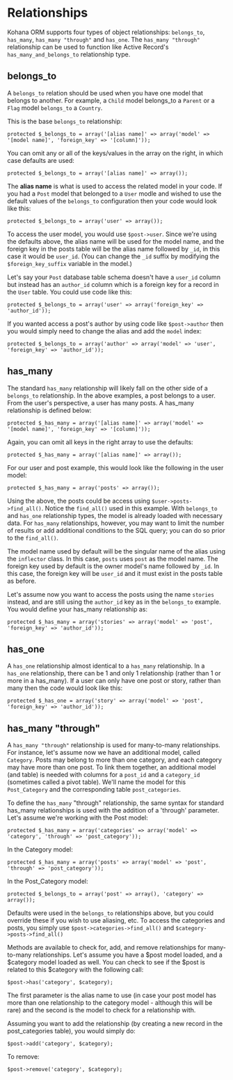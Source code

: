 # Relationships

Kohana ORM supports four types of object relationships: `belongs_to`, `has_many`, `has_many "through"` and `has_one`. The `has_many "through"` relationship can be used to function like Active Record's `has_many_and_belongs_to` relationship type.

## belongs_to

A `belongs_to` relation should be used when you have one model that belongs to another. For example, a `Child` model belongs_to a `Parent` or a `Flag` model `belongs_to` a `Country`.

This is the base `belongs_to` relationship:

	protected $_belongs_to = array('[alias name]' => array('model' => '[model name]', 'foreign_key' => '[column]'));

You can omit any or all of the keys/values in the array on the right, in which case defaults are used:

	protected $_belongs_to = array('[alias name]' => array());

The **alias name** is what is used to access the related model in your code. If you had a `Post` model that belonged to a `User` modle and wished to use the default values of the `belongs_to` configuration then your code would look like this:

	protected $_belongs_to = array('user' => array());

To access the user model, you would use `$post->user`.  Since we're using the defaults above, the alias name will be used for the model name, and the foreign key in the posts table will be the alias name followed by `_id`, in this case it would be `user_id`. (You can change the `_id` suffix by modifying the `$foreign_key_suffix` variable in the model.)

Let's say your `Post` database table schema doesn't have a `user_id` column but instead has an `author_id` column which is a foreign key for a record in the `User` table. You could use code like this:

	protected $_belongs_to = array('user' => array('foreign_key' => 'author_id'));

If you wanted access a post's author by using code like `$post->author` then you would simply need to change the alias and add the `model` index:

	protected $_belongs_to = array('author' => array('model' => 'user', 'foreign_key' => 'author_id'));

## has_many

The standard `has_many` relationship will likely fall on the other side of a `belongs_to` relationship.  In the above examples, a post belongs to a user.  From the user's perspective, a user has many posts. A has_many relationship is defined below:

	protected $_has_many = array('[alias name]' => array('model' => '[model name]', 'foreign_key' => '[column]'));

Again, you can omit all keys in the right array to use the defaults:

	protected $_has_many = array('[alias name]' => array());

For our user and post example, this would look like the following in the user model:

	protected $_has_many = array('posts' => array());

Using the above, the posts could be access using `$user->posts->find_all()`.  Notice the `find_all()` used in this example. With `belongs_to` and `has_one` relationship types, the model is already loaded with necessary data.  For `has_many` relationships, however, you may want to limit the number of results or add additional conditions to the SQL query; you can do so prior to the `find_all()`.

The model name used by default will be the singular name of the alias using the `inflector` class.  In this case, `posts` uses `post` as the model name.  The foreign key used by default is the owner model's name followed by `_id`.  In this case, the foreign key will be `user_id` and it must exist in the posts table as before.

Let's assume now you want to access the posts using the name `stories` instead, and are still using the `author_id` key as in the `belongs_to` example.  You would define your has_many relationship as:

	protected $_has_many = array('stories' => array('model' => 'post', 'foreign_key' => 'author_id'));

## has_one

A `has_one` relationship almost identical to a `has_many` relationship.  In a `has_one` relationship, there can be 1 and only 1 relationship (rather than 1 or more in a has_many). If a user can only have one post or story, rather than many then the code would look like this:

	protected $_has_one = array('story' => array('model' => 'post', 'foreign_key' => 'author_id'));

## has_many "through"

A `has_many "through"` relationship is used for many-to-many relationships.  For instance, let's assume now we have an additional model, called `Category`.  Posts may belong to more than one category, and each category may have more than one post.  To link them together, an additional model (and table) is needed with columns for a `post_id` and a `category_id` (sometimes called a pivot table).  We'll name the model for this `Post_Category` and the corresponding table `post_categories`.

To define the `has_many` "through" relationship, the same syntax for standard has_many relationships is used with the addition of a 'through' parameter.  Let's assume we're working with the Post model:

	protected $_has_many = array('categories' => array('model' => 'category', 'through' => 'post_category'));

In the Category model:

	protected $_has_many = array('posts' => array('model' => 'post', 'through' => 'post_category'));

In the Post_Category model:

	protected $_belongs_to = array('post' => array(), 'category' => array());

Defaults were used in the `belongs_to` relationships above, but you could override these if you wish to use aliasing, etc.  To access the categories and posts, you simply use `$post->categories->find_all()` and `$category->posts->find_all()`

Methods are available to check for, add, and remove relationships for many-to-many relationships.  Let's assume you have a $post model loaded, and a $category model loaded as well.  You can check to see if the $post is related to this $category with the following call:

	$post->has('category', $category);

The first parameter is the alias name to use (in case your post model has more than one relationship to the category model - although this will be rare) and the second is the model to check for a relationship with.

Assuming you want to add the relationship (by creating a new record in the post_categories table), you would simply do:

	$post->add('category', $category);

To remove:

	$post->remove('category', $category);
